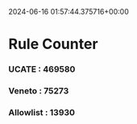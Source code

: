2024-06-16 01:57:44.375716+00:00
# Rule Counter 
 ### UCATE : 469580

 ### Veneto : 75273

 ### Allowlist : 13930